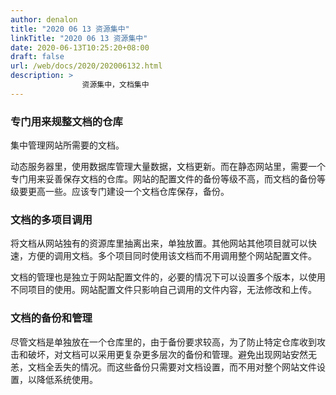 ```yaml
---
author: denalon
title: "2020 06 13 资源集中"
linkTitle: "2020 06 13 资源集中"
date: 2020-06-13T10:25:20+08:00
draft: false
url: /web/docs/2020/202006132.html
description: > 
                资源集中，文档集中
---
```

###  专门用来规整文档的仓库

集中管理网站所需要的文档。

动态服务器里，使用数据库管理大量数据，文档更新。而在静态网站里，需要一个专门用来妥善保存文档的仓库。网站的配置文件的备份等级不高，而文档的备份等级要更高一些。应该专门建设一个文档仓库保存，备份。


### 文档的多项目调用

将文档从网站独有的资源库里抽离出来，单独放置。其他网站其他项目就可以快速，方便的调用文档。多个项目同时使用该文档而不用调用整个网站配置文件。

文档的管理也是独立于网站配置文件的，必要的情况下可以设置多个版本，以使用不同项目的使用。网站配置文件只影响自己调用的文件内容，无法修改和上传。

### 文档的备份和管理

尽管文档是单独放在一个仓库里的，由于备份要求较高，为了防止特定仓库收到攻击和破坏，对文档可以采用更复杂更多层次的备份和管理。避免出现网站安然无恙，文档全丢失的情况。而这些备份只需要对文档设置，而不用对整个网站文件设置，以降低系统使用。


